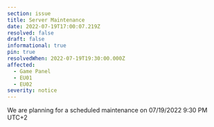```yaml
---
section: issue
title: Server Maintenance
date: 2022-07-19T17:00:07.219Z
resolved: false
draft: false
informational: true
pin: true
resolvedWhen: 2022-07-19T19:30:00.000Z
affected:
  - Game Panel
  - EU01
  - EU02
severity: notice
---
```

We are planning for a scheduled maintenance on 07/19/2022 9:30 PM UTC+2